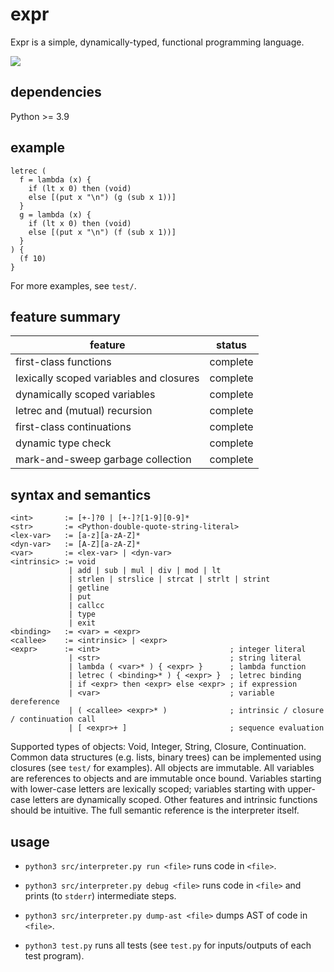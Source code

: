 # expr

Expr is a simple, dynamically-typed, functional programming language.

![](https://github.com/sdingcn/expr/actions/workflows/auto-test.yml/badge.svg)

## dependencies

Python >= 3.9

## example

```
letrec (
  f = lambda (x) {
    if (lt x 0) then (void)
    else [(put x "\n") (g (sub x 1))]
  }
  g = lambda (x) {
    if (lt x 0) then (void)
    else [(put x "\n") (f (sub x 1))]
  }
) {
  (f 10)
}
```

For more examples, see `test/`.

## feature summary

| feature | status |
| --- | --- |
| first-class functions | complete |
| lexically scoped variables and closures | complete |
| dynamically scoped variables | complete |
| letrec and (mutual) recursion | complete |
| first-class continuations | complete |
| dynamic type check | complete |
| mark-and-sweep garbage collection | complete |

## syntax and semantics

```
<int>       := [+-]?0 | [+-]?[1-9][0-9]*
<str>       := <Python-double-quote-string-literal>
<lex-var>   := [a-z][a-zA-Z]*
<dyn-var>   := [A-Z][a-zA-Z]*
<var>       := <lex-var> | <dyn-var>
<intrinsic> := void
             | add | sub | mul | div | mod | lt
             | strlen | strslice | strcat | strlt | strint
             | getline
             | put
             | callcc
             | type
             | exit
<binding>   := <var> = <expr>
<callee>    := <intrinsic> | <expr>
<expr>      := <int>                             ; integer literal
             | <str>                             ; string literal
             | lambda ( <var>* ) { <expr> }      ; lambda function
             | letrec ( <binding>* ) { <expr> }  ; letrec binding
             | if <expr> then <expr> else <expr> ; if expression
             | <var>                             ; variable dereference
             | ( <callee> <expr>* )              ; intrinsic / closure / continuation call
             | [ <expr>+ ]                       ; sequence evaluation
```

Supported types of objects: Void, Integer, String, Closure, Continuation.
Common data structures (e.g. lists, binary trees) can be implemented using closures (see `test/` for examples).
All objects are immutable.
All variables are references to objects and are immutable once bound.
Variables starting with lower-case letters are lexically scoped;
variables starting with upper-case letters are dynamically scoped.
Other features and intrinsic functions should be intuitive.
The full semantic reference is the interpreter itself.

## usage

+ `python3 src/interpreter.py run <file>` runs code in `<file>`.

+ `python3 src/interpreter.py debug <file>` runs code in `<file>` and prints (to `stderr`) intermediate steps.

+ `python3 src/interpreter.py dump-ast <file>` dumps AST of code in `<file>`.

+ `python3 test.py` runs all tests (see `test.py` for inputs/outputs of each test program).
